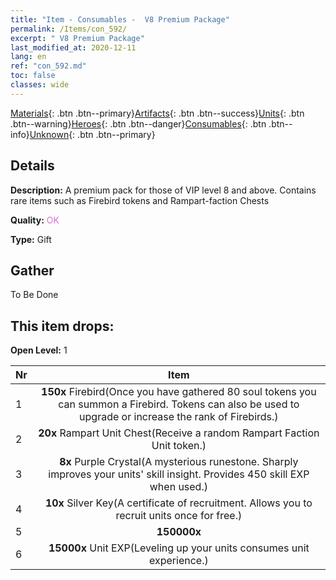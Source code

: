 ```yaml
---
title: "Item - Consumables -  V8 Premium Package"
permalink: /Items/con_592/
excerpt: " V8 Premium Package"
last_modified_at: 2020-12-11
lang: en
ref: "con_592.md"
toc: false
classes: wide
---
```

 [Materials](/Items/){: .btn .btn--primary}[Artifacts](/Items/Artifacts/){: .btn .btn--success}[Units](/Items/Units/){: .btn .btn--warning}[Heroes](/Items/Heroes/){: .btn .btn--danger}[Consumables](/Items/Consumables/){: .btn .btn--info}[Unknown](/Items/Unknown/){: .btn .btn--primary}

## Details
 **Description:** A premium pack for those of VIP level 8 and above. Contains rare items such as Firebird tokens and Rampart-faction Chests

 **Quality:** <span style="color: #DA70D6">OK</span>

 **Type:** Gift

## Gather

  To Be Done

## This item drops:

 **Open Level:** 1

  | Nr |      Item    |
  |:---|:------------:|
  | 1 |  **150x** Firebird(Once you have gathered 80 soul tokens you can summon a Firebird. Tokens can also be used to upgrade or increase the rank of Firebirds.) | 
  | 2 |  **20x** Rampart Unit Chest(Receive a random Rampart Faction Unit token.) | 
  | 3 |  **8x** Purple Crystal(A mysterious runestone. Sharply improves your units' skill insight. Provides 450 skill EXP when used.) | 
  | 4 |  **10x** Silver Key(A certificate of recruitment. Allows you to recruit units once for free.) | 
  | 5 |  **150000x** <i class="fas fa-coins"/> | 
  | 6 |  **15000x** Unit EXP(Leveling up your units consumes unit experience.) | 
